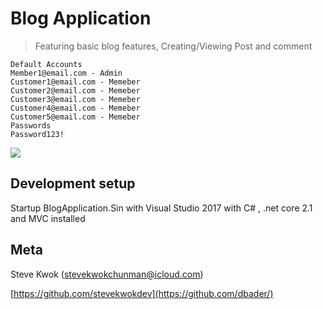 # Blog Application
> Featuring basic blog features, Creating/Viewing Post and comment

```
Default Accounts
Member1@email.com - Admin
Customer1@email.com - Memeber
Customer2@email.com - Memeber
Customer3@email.com - Memeber
Customer4@email.com - Memeber 
Customer5@email.com - Memeber
Passwords
Password123!
```


![](https://i.gyazo.com/a7a35c806433e88b24df85e5ca960c0c.png)



## Development setup
Startup BlogApplication.Sin with Visual Studio 2017 with C# , .net core 2.1 and MVC installed

## Meta

Steve Kwok (stevekwokchunman@icloud.com)


[https://github.com/stevekwokdev](https://github.com/dbader/)


